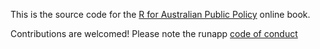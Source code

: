 This is the source code for the [R for Australian Public Policy](https://runapp-aus.github.io/book) online book.

Contributions are welcomed! Please note the runapp [code of conduct](https://runapp-aus.github.io/runapp_website/code-of-conduct.html)